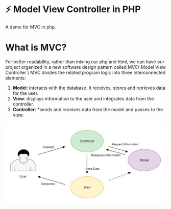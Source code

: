 # ⚡ Model View Controller in PHP

A demo for MVC in php.


# What is MVC?

For better readability, rather than mixing our php and html, we can have our project organized in a new software design pattern called MVC( Model View Controller )
MVC divides the related program logic into three interconnected elements: 

1. **Model**: interacts with the database. It receives, stores and retrieves data for the user.
2. **View**: displays information to the user and integrates data from the controller.
3. **Controller**: *sends and receives data from the model and passes to the view.

![](mvc.png)

